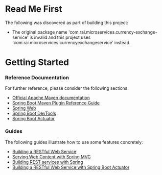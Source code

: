 # Read Me First
The following was discovered as part of building this project:

* The original package name 'com.rai.microservices.currency-exchange-service' is invalid and this project uses 'com.rai.microservices.currencyexchangeservice' instead.

# Getting Started

### Reference Documentation
For further reference, please consider the following sections:

* [Official Apache Maven documentation](https://maven.apache.org/guides/index.html)
* [Spring Boot Maven Plugin Reference Guide](https://docs.spring.io/spring-boot/docs/2.1.12.RELEASE/maven-plugin/)
* [Spring Web](https://docs.spring.io/spring-boot/docs/2.2.4.RELEASE/reference/htmlsingle/#boot-features-developing-web-applications)
* [Spring Boot DevTools](https://docs.spring.io/spring-boot/docs/2.2.4.RELEASE/reference/htmlsingle/#using-boot-devtools)
* [Spring Boot Actuator](https://docs.spring.io/spring-boot/docs/2.2.4.RELEASE/reference/htmlsingle/#production-ready)

### Guides
The following guides illustrate how to use some features concretely:

* [Building a RESTful Web Service](https://spring.io/guides/gs/rest-service/)
* [Serving Web Content with Spring MVC](https://spring.io/guides/gs/serving-web-content/)
* [Building REST services with Spring](https://spring.io/guides/tutorials/bookmarks/)
* [Building a RESTful Web Service with Spring Boot Actuator](https://spring.io/guides/gs/actuator-service/)

